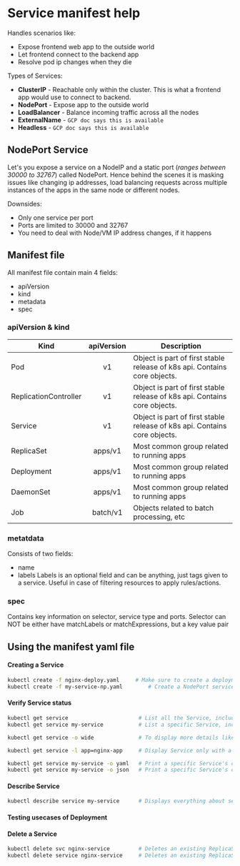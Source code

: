 # Service manifest help

Handles scenarios like:

- Expose frontend web app to the outside world
- Let frontend connect to the backend app
- Resolve pod ip changes when they die

Types of Services:

- **ClusterIP** - Reachable only within the cluster. This is what a frontend app would use to connect to backend.
- **NodePort** - Expose app to the outside world
- **LoadBalancer** - Balance incoming traffic across all the nodes
- **ExternalName** - `GCP doc says this is available`
- **Headless** - `GCP doc says this is available`

## NodePort Service

Let's you expose a service on a NodeIP and a static port (_ranges between 30000 to 32767_) called NodePort. Hence behind the scenes it is masking issues like changing ip addresses, load balancing requests across multiple instances of the apps in the same node or different nodes.

Downsides:

- Only one service per port
- Ports are limited to 30000 and 32767
- You need to deal with Node/VM IP address changes, if it happens

## Manifest file

All manifest file contain main 4 fields:

- apiVersion
- kind
- metadata
- spec

### apiVersion & kind

| Kind                  | apiVersion | Description                                                               |
| --------------------- | :--------: | ------------------------------------------------------------------------- |
| Pod                   |     v1     | Object is part of first stable release of k8s api. Contains core objects. |
| ReplicationController |     v1     | Object is part of first stable release of k8s api. Contains core objects. |
| Service               |     v1     | Object is part of first stable release of k8s api. Contains core objects. |
| ReplicaSet            |  apps/v1   | Most common group related to running apps                                 |
| Deployment            |  apps/v1   | Most common group related to running apps                                 |
| DaemonSet             |  apps/v1   | Most common group related to running apps                                 |
| Job                   |  batch/v1  | Objects related to batch processing, etc                                  |

### metatdata

Consists of two fields:

- name
- labels
  Labels is an optional field and can be anything, just tags given to a service. Useful in case of filtering resources to apply rules/actions.

### spec

Contains key information on selector, service type and ports.
Selector can NOT be either have matchLabels or matchExpressions, but a key value pair

## Using the manifest yaml file

#### Creating a Service

```sh
kubectl create -f nginx-deploy.yaml     # Make sure to create a deployment before creating a service or use an existing deployment to skip this step
kubectl create -f my-service-np.yaml        # Create a NodePort service
```

#### Verify Service status

```sh
kubectl get service                      # List all the Service, including current number of replicas with status
kubectl get service my-service           # List a specific Service, including current number of replicas with status

kubectl get service -o wide              # To display more details like port and selectors, use the wide flag

kubectl get service -l app=nginx-app     # Display Service only with a specific label

kubectl get service my-service -o yaml   # Print a specific Service's configuration in YAML format
kubectl get service my-service -o json   # Print a specific Service's configuration in JSON format
```

#### Describe Service

```sh
kubectl describe service my-service      # Displays everything about service along with events from start to current time
```

#### Testing usecases of Deployment

#### Delete a Service

```sh
kubectl delete svc nginx-service         # Deletes an existing ReplicaSet along with all the objects it created like pods, etc
kubectl delete service nginx-service     # Deletes an existing ReplicaSet along with all the objects it created like pods, etc
```
